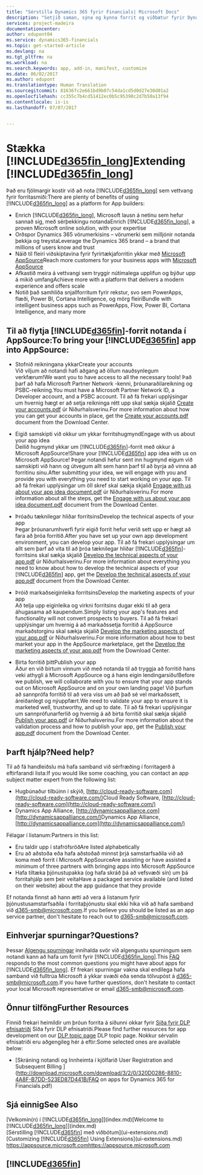 ```yaml
---
title: "Sérstilla Dynamics 365 fyrir Financials| Microsoft Docs"
description: "Setjið saman, sýna og kynna forrit og viðbætur fyrir Dynamics 365 for Financials"
services: project-madeira
documentationcenter: 
author: edupont04
ms.service: dynamics365-financials
ms.topic: get-started-article
ms.devlang: na
ms.tgt_pltfrm: na
ms.workload: na
ms.search.keywords: app, add-in, manifest, customize
ms.date: 06/02/2017
ms.author: edupont
ms.translationtype: Human Translation
ms.sourcegitcommit: 81636fc2e661bd9b07c54da1cd5d0d27e30d01a2
ms.openlocfilehash: cc355c7b4cd51412ec0b5c95398c2d7b50a13f94
ms.contentlocale: is-is
ms.lasthandoff: 07/07/2017


---
```

# <a name="extending-included365finlongincludesd365finlongmdmd"></a><span data-ttu-id="e4404-103">Stækka [!INCLUDE[d365fin_long](includes/d365fin_long_md.md)]</span><span class="sxs-lookup"><span data-stu-id="e4404-103">Extending [!INCLUDE[d365fin_long](includes/d365fin_long_md.md)]</span></span>
<span data-ttu-id="e4404-104">Það eru fjölmargir kostir við að nota [!INCLUDE[d365fin_long](includes/d365fin_long_md.md)] sem vettvang fyrir forritasmiði:</span><span class="sxs-lookup"><span data-stu-id="e4404-104">There are plenty of benefits of using [!INCLUDE[d365fin_long](includes/d365fin_long_md.md)] as a platform for App builders:</span></span>

* <span data-ttu-id="e4404-105">Enrich [!INCLUDE[d365fin_long](includes/d365fin_long_md.md)], Microsoft lausn á netinu sem hefur sannað sig, með sérþekkingu notanda</span><span class="sxs-lookup"><span data-stu-id="e4404-105">Enrich [!INCLUDE[d365fin_long](includes/d365fin_long_md.md)], a proven Microsoft online solution, with your expertise</span></span>  
* <span data-ttu-id="e4404-106">Orðspor Dynamics 365 vörumerkisins – vörumerki sem milljónir notanda þekkja og treysta</span><span class="sxs-lookup"><span data-stu-id="e4404-106">Leverage the Dynamics 365 brand – a brand that millions of users know and trust</span></span>  
* <span data-ttu-id="e4404-107">Náið til fleiri viðskiptavina fyrir fyrirtækjaforritin ykkar með [Microsoft AppSource](https://appsource.microsoft.com/)</span><span class="sxs-lookup"><span data-stu-id="e4404-107">Reach more customers for your business apps with [Microsoft AppSource](https://appsource.microsoft.com/)</span></span>  
* <span data-ttu-id="e4404-108">Afkastið meira á vettvangi sem tryggir nútímalega upplifun og býður upp á mikið umfang</span><span class="sxs-lookup"><span data-stu-id="e4404-108">Achieve more with a platform that delivers a modern experience and offers scale</span></span>  
* <span data-ttu-id="e4404-109">Notið það samhliða snjallforritum fyrir rekstur, svo sem PowerApps, flæði, Power BI, Cortana Intelligence, og mörg fleiri</span><span class="sxs-lookup"><span data-stu-id="e4404-109">Bundle with intelligent business apps such as PowerApps, Flow, Power BI, Cortana Intelligence, and many more</span></span>  

## <a name="to-bring-your-included365finincludesd365finmdmd-app-into-appsource"></a><span data-ttu-id="e4404-110">Til að flytja [!INCLUDE[d365fin](includes/d365fin_md.md)]-forrit notanda í AppSource:</span><span class="sxs-lookup"><span data-stu-id="e4404-110">To bring your [!INCLUDE[d365fin](includes/d365fin_md.md)] app into AppSource:</span></span>
+ <span data-ttu-id="e4404-111">Stofnið reikningana ykkar</span><span class="sxs-lookup"><span data-stu-id="e4404-111">Create your accounts</span></span>  
<span data-ttu-id="e4404-112">Við viljum að notandi hafi aðgang að öllum nauðsynlegum verkfærum!</span><span class="sxs-lookup"><span data-stu-id="e4404-112">We want you to have access to all the necessary tools!</span></span> <span data-ttu-id="e4404-113">Það þarf að hafa Microsoft Partner Network -kenni, þróunaraðilareikning og PSBC-reikning.</span><span class="sxs-lookup"><span data-stu-id="e4404-113">You must have a Microsoft Partner Network ID, a Developer account, and a PSBC account.</span></span>
<span data-ttu-id="e4404-114">Til að fá frekari upplýsingar um hvernig hægt er að setja reikninga rétt upp skal sækja skjalið [Create your accounts.pdf](https://go.microsoft.com/fwlink/?linkid=841514) úr Niðurhalsverinu.</span><span class="sxs-lookup"><span data-stu-id="e4404-114">For more information about how you can get your accounts in place, get the [Create your accounts.pdf](https://go.microsoft.com/fwlink/?linkid=841514) document from the Download Center.</span></span>

+ <span data-ttu-id="e4404-115">Eigið samskipti við okkur um ykkar forritshugmynd</span><span class="sxs-lookup"><span data-stu-id="e4404-115">Engage with us about your app idea</span></span>  
<span data-ttu-id="e4404-116">Deilið hugmynd ykkar um [!INCLUDE[d365fin](includes/d365fin_md.md)]-forrit með okkur á Microsoft AppSource!</span><span class="sxs-lookup"><span data-stu-id="e4404-116">Share your [!INCLUDE[d365fin](includes/d365fin_md.md)] app idea with us on Microsoft AppSource!</span></span> <span data-ttu-id="e4404-117">Þegar notandi hefur sent inn hugmynd eigum við samskipti við hann og útvegum allt sem hann þarf til að byrja að vinna að forritinu sínu.</span><span class="sxs-lookup"><span data-stu-id="e4404-117">After submitting your idea, we will engage with you and provide you with everything you need to start working on your app.</span></span>
<span data-ttu-id="e4404-118">Til að fá frekari upplýsingar um öll skref skal sækja skjalið [Engage with us about your app idea document.pdf](https://go.microsoft.com/fwlink/?linkid=841515) úr Niðurhalsverinu.</span><span class="sxs-lookup"><span data-stu-id="e4404-118">For more information about all the steps, get the [Engage with us about your app idea document.pdf](https://go.microsoft.com/fwlink/?linkid=841515) document from the Download Center.</span></span>

+ <span data-ttu-id="e4404-119">Þróaðu tæknilegar hliðar forritsins</span><span class="sxs-lookup"><span data-stu-id="e4404-119">Develop the technical aspects of your app</span></span>    
<span data-ttu-id="e4404-120">Þegar þróunarumhverfi fyrir eigið forrit hefur verið sett upp er hægt að fara að þróa forritið.</span><span class="sxs-lookup"><span data-stu-id="e4404-120">After you have set up your own app development environment, you can develop your app.</span></span>
<span data-ttu-id="e4404-121">Til að fá frekari upplýsingar um allt sem þarf að vita til að þróa tæknilegar hliðar  [!INCLUDE[d365fin](includes/d365fin_md.md)]-forritsins skal sækja skjalið [Develop the technical aspects of your app.pdf](https://go.microsoft.com/fwlink/?linkid=841516) úr Niðurhalsverinu.</span><span class="sxs-lookup"><span data-stu-id="e4404-121">For more information about everything you need to know about how to develop the technical aspects of your [!INCLUDE[d365fin](includes/d365fin_md.md)] app, get the [Develop the technical aspects of your app.pdf](https://go.microsoft.com/fwlink/?linkid=841516) document from the Download Center.</span></span>

+ <span data-ttu-id="e4404-122">Þróið markaðseiginleika forritsins</span><span class="sxs-lookup"><span data-stu-id="e4404-122">Develop the marketing aspects of your app</span></span>  
<span data-ttu-id="e4404-123">Að telja upp eiginleika og virkni forritsins dugar ekki til að gera áhugasama að kaupendum.</span><span class="sxs-lookup"><span data-stu-id="e4404-123">Simply listing your app's features and functionality will not convert prospects to buyers.</span></span> <span data-ttu-id="e4404-124">Til að fá frekari upplýsingar um hvernig á að markaðssetja forritið á AppSource markaðstorginu skal sækja skjalið [Develop the marketing aspects of your app.pdf](https://go.microsoft.com/fwlink/?linkid=841518) úr Niðurhalsverinu.</span><span class="sxs-lookup"><span data-stu-id="e4404-124">For more information about how to best market your app in the AppSource marketplace, get the [Develop the marketing aspects of your app.pdf](https://go.microsoft.com/fwlink/?linkid=841518) from the Download Center.</span></span>

+ <span data-ttu-id="e4404-125">Birta forritið þitt</span><span class="sxs-lookup"><span data-stu-id="e4404-125">Publish your app</span></span>  
<span data-ttu-id="e4404-126">Áður en við birtum vinnum við með notanda til að tryggja að forritið hans veki athygli á Microsoft AppSource og á hans eigin lendingarsíðu!</span><span class="sxs-lookup"><span data-stu-id="e4404-126">Before we publish, we will collaborate with you to ensure that your app stands out on Microsoft AppSource and on your own landing page!</span></span> <span data-ttu-id="e4404-127">Við þurfum að sannprófa forritið til að vera viss um að það sé vel markaðssett, áreiðanlegt og nýuppfært.</span><span class="sxs-lookup"><span data-stu-id="e4404-127">We need to validate your app to ensure it is marketed well, trustworthy, and up to date.</span></span>
<span data-ttu-id="e4404-128">Til að fá frekari upplýsingar um sannprófunarferlið og hvernig á að birta forritið skal sækja skjalið [Publish your app.pdf](https://go.microsoft.com/fwlink/?linkid=841517) úr Niðurhalsverinu.</span><span class="sxs-lookup"><span data-stu-id="e4404-128">For more information about the validation process and how to publish your app, get the [Publish your app.pdf](https://go.microsoft.com/fwlink/?linkid=841517) document from the Download Center.</span></span>

## <a name="need-help"></a><span data-ttu-id="e4404-129">Þarft hjálp?</span><span class="sxs-lookup"><span data-stu-id="e4404-129">Need help?</span></span>
<span data-ttu-id="e4404-130">Til að fá handleiðslu má hafa samband við sérfræðing í forritagerð á eftirfarandi lista:</span><span class="sxs-lookup"><span data-stu-id="e4404-130">If you would like some coaching, you can contact an app subject matter expert from the following list:</span></span>

* <span data-ttu-id="e4404-131">Hugbúnaður tilbúinn í skýið, [http://cloud-ready-software.com](http://cloud-ready-software.com/)</span><span class="sxs-lookup"><span data-stu-id="e4404-131">Cloud Ready Software, [http://cloud-ready-software.com](http://cloud-ready-software.com/)</span></span>  
* <span data-ttu-id="e4404-132">Dynamics App Alliance, [http://dynamicsappalliance.com](http://dynamicsappalliance.com/)</span><span class="sxs-lookup"><span data-stu-id="e4404-132">Dynamics App Alliance, [http://dynamicsappalliance.com](http://dynamicsappalliance.com/)</span></span>

<span data-ttu-id="e4404-133">Félagar í listanum:</span><span class="sxs-lookup"><span data-stu-id="e4404-133">Partners in this list:</span></span>

* <span data-ttu-id="e4404-134">Eru taldir upp í stafrófsröð</span><span class="sxs-lookup"><span data-stu-id="e4404-134">Are listed alphabetically</span></span>  
* <span data-ttu-id="e4404-135">Eru að aðstoða eða hafa aðstoðað minnst þrjá samstarfsaðila við að koma með forrit í Microsoft AppSource</span><span class="sxs-lookup"><span data-stu-id="e4404-135">Are assisting or have assisted a minimum of three partners with bringing apps into Microsoft AppSource</span></span>  
* <span data-ttu-id="e4404-136">Hafa tiltæka þjónustupakka (og hafa skráð þá að vefsvæði sín) um þá forritahjálp sem þeir veita</span><span class="sxs-lookup"><span data-stu-id="e4404-136">Have a packaged service available (and listed on their website) about the app guidance that they provide</span></span>  

<span data-ttu-id="e4404-137">Ef notanda finnst að hann ætti að vera á listanum fyrir þjónustusamstarfsaðila í forritaþjónustu skal ekki hika við að hafa samband við [d365-smb@microsoft.com](mailto:d365-smb@microsoft.com).</span><span class="sxs-lookup"><span data-stu-id="e4404-137">If you believe you should be listed as an app service partner, don't hesitate to reach out to [d365-smb@microsoft.com](mailto:d365-smb@microsoft.com).</span></span>

## <a name="questions"></a><span data-ttu-id="e4404-138">Einhverjar spurningar?</span><span class="sxs-lookup"><span data-stu-id="e4404-138">Questions?</span></span>
<span data-ttu-id="e4404-139">Þessar [Algengu spurningar](https://go.microsoft.com/fwlink/?linkid=841520) innihalda svör við algengustu spurningum sem notandi kann að hafa um forrit fyrir [!INCLUDE[d365fin_long](includes/d365fin_long_md.md)].</span><span class="sxs-lookup"><span data-stu-id="e4404-139">This [FAQ](https://go.microsoft.com/fwlink/?linkid=841520) responds to the most common questions you might have about apps for [!INCLUDE[d365fin_long](includes/d365fin_long_md.md)].</span></span> <span data-ttu-id="e4404-140">Ef frekari spurningar vakna skal endilega hafa samband við fulltrúa Microsoft á ykkar svæði eða senda tölvupóst á [d365-smb@microsoft.com](mailto:d365-smb@microsoft.com).</span><span class="sxs-lookup"><span data-stu-id="e4404-140">If you have further questions, don't hesitate to contact your local Microsoft representative or email [d365-smb@microsoft.com](mailto:d365-smb@microsoft.com).</span></span>

## <a name="further-resources"></a><span data-ttu-id="e4404-141">Önnur tilföng</span><span class="sxs-lookup"><span data-stu-id="e4404-141">Further Resources</span></span>
<span data-ttu-id="e4404-142">Finnið frekari heimildir um þróun forrita á síðunni okkar fyrir [Síða fyrir DLP efnisatriði](https://mbspartner.microsoft.com/BFI/Topic/76) Síða fyrir DLP efnisatriði.</span><span class="sxs-lookup"><span data-stu-id="e4404-142">Please find further resources for app development on our [DLP topic page](https://mbspartner.microsoft.com/BFI/Topic/76) DLP topic page.</span></span> <span data-ttu-id="e4404-143">Nokkur sérvalin efnisatriði eru aðgengileg hér á eftir:</span><span class="sxs-lookup"><span data-stu-id="e4404-143">Some selected ones are available below:</span></span>
-   [<span data-ttu-id="e4404-144">Skráning notandi og Innheimta í kjölfarið </span><span class="sxs-lookup"><span data-stu-id="e4404-144">User Registration and Subsequent Billing </span></span>](http://download.microsoft.com/download/3/2/0/320D0286-8810-4A8F-B7DD-523ED87D441B/FAQ on apps for Dynamics 365 for Financials.pdf)



## <a name="see-also"></a><span data-ttu-id="e4404-145">Sjá einnig</span><span class="sxs-lookup"><span data-stu-id="e4404-145">See Also</span></span>
<span data-ttu-id="e4404-146">[Velkomin(n) í [!INCLUDE[d365fin_long](includes/d365fin_long_md.md)]](index.md)</span><span class="sxs-lookup"><span data-stu-id="e4404-146">[Welcome to [!INCLUDE[d365fin_long](includes/d365fin_long_md.md)]](index.md)</span></span>  
<span data-ttu-id="e4404-147">[Sérstilling [!INCLUDE[d365fin](includes/d365fin_md.md)] með viðbótum](ui-extensions.md)</span><span class="sxs-lookup"><span data-stu-id="e4404-147">[Customizing [!INCLUDE[d365fin](includes/d365fin_md.md)] Using Extensions](ui-extensions.md)</span></span>  
[<span data-ttu-id="e4404-148">https://appsource.microsoft.com</span><span class="sxs-lookup"><span data-stu-id="e4404-148">https://appsource.microsoft.com</span></span>](https://appsource.microsoft.com/en-us/marketplace/apps?product=dynamics-365-for-financials&page=1)  

## [!INCLUDE[d365fin](includes/free_trial_md.md)]

